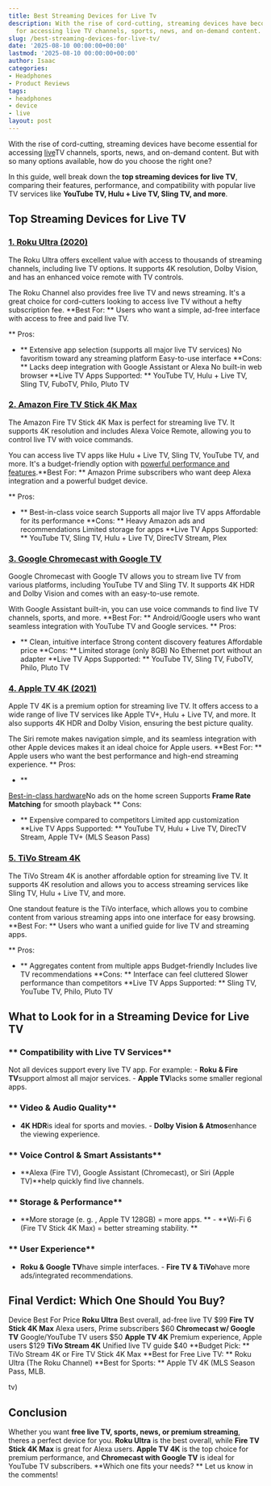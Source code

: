 ```yaml
---
title: Best Streaming Devices for Live Tv
description: With the rise of cord-cutting, streaming devices have become essential
  for accessing live TV channels, sports, news, and on-demand content.
slug: /best-streaming-devices-for-live-tv/
date: '2025-08-10 00:00:00+00:00'
lastmod: '2025-08-10 00:00:00+00:00'
author: Isaac
categories:
- Headphones
- Product Reviews
tags:
- headphones
- device
- live
layout: post
---
```

With the rise of cord-cutting, streaming devices have become essential for accessing [live](https://pestpolicy.com/can-fleas-live-in-carpets/)TV channels, sports, news, and on-demand content. But with so many options available, how do you choose the right one?

In this guide, well break down the **top streaming devices for live TV**, comparing their features, performance, and compatibility with popular live TV services like **YouTube TV, Hulu + Live TV, Sling TV, and more**.

##  Top Streaming Devices for Live TV

###  [1. Roku Ultra (2020)](https://www.amazon.com/dp/B07ZVJHZB4?tag=p-policy-20)

The Roku Ultra offers excellent value with access to thousands of streaming channels, including live TV options. It supports 4K resolution, Dolby Vision, and has an enhanced voice remote with TV controls.

The Roku Channel also provides free live TV and news streaming. It's a great choice for cord-cutters looking to access live TV without a hefty subscription fee. **Best For: ** Users who want a simple, ad-free interface with access to free and paid live TV.

**
Pros:

- ** Extensive app selection (supports all major live TV services) No favoritism toward any streaming platform Easy-to-use interface **Cons: ** Lacks deep integration with Google Assistant or Alexa No built-in web browser **Live TV Apps Supported: ** YouTube TV, Hulu + Live TV, Sling TV, FuboTV, Philo, Pluto TV

###  [2. Amazon Fire TV Stick 4K Max](https://www.amazon.com/dp/B08GJ38SHX?tag=p-policy-20)

The Amazon Fire TV Stick 4K Max is perfect for streaming live TV. It supports 4K resolution and includes Alexa Voice Remote, allowing you to control live TV with voice commands.

You can access live TV apps like Hulu + Live TV, Sling TV, YouTube TV, and more. It's a budget-friendly option with [powerful performance and features](https://pestpolicy.com/best-laptop-for-music-production/).**Best For: ** Amazon Prime subscribers who want deep Alexa integration and a powerful budget device.

**
Pros:

- ** Best-in-class voice search Supports all major live TV apps Affordable for its performance **Cons: ** Heavy Amazon ads and recommendations Limited storage for apps **Live TV Apps Supported: ** YouTube TV, Sling TV, Hulu + Live TV, DirecTV Stream, Plex

###  [3. Google Chromecast with Google TV](https://www.amazon.com/dp/B07VG8QQJ4?tag=p-policy-20)

Google Chromecast with Google TV allows you to stream live TV from various platforms, including YouTube TV and Sling TV. It supports 4K HDR and Dolby Vision and comes with an easy-to-use remote.

With Google Assistant built-in, you can use voice commands to find live TV channels, sports, and more. **Best For: ** Android/Google users who want seamless integration with YouTube TV and Google services. **
Pros:

- ** Clean, intuitive interface Strong content discovery features Affordable price **Cons: ** Limited storage (only 8GB) No Ethernet port without an adapter **Live TV Apps Supported: ** YouTube TV, Sling TV, FuboTV, Philo, Pluto TV

###  [4. Apple TV 4K (2021)](https://www.amazon.com/dp/B07WYY39MD?tag=p-policy-20)

Apple TV 4K is a premium option for streaming live TV. It offers access to a wide range of live TV services like Apple TV+, Hulu + Live TV, and more. It also supports 4K HDR and Dolby Vision, ensuring the best picture quality.

The Siri remote makes navigation simple, and its seamless integration with other Apple devices makes it an ideal choice for Apple users. **Best For: ** Apple users who want the best performance and high-end streaming experience. **
Pros:

- **

[Best-in-class hardware](https://pestpolicy.com/best-external-hard-drive-for-music-production/)No ads on the home screen Supports **Frame Rate Matching** for smooth playback **
Cons:

- ** Expensive compared to competitors Limited app customization **Live TV Apps Supported: ** YouTube TV, Hulu + Live TV, DirecTV Stream, Apple TV+ (MLS Season Pass)

###  [5. TiVo Stream 4K](https://www.amazon.com/dp/B082Y5QR1F?tag=p-policy-20)

The TiVo Stream 4K is another affordable option for streaming live TV. It supports 4K resolution and allows you to access streaming services like Sling TV, Hulu + Live TV, and more.

One standout feature is the TiVo interface, which allows you to combine content from various streaming apps into one interface for easy browsing. **Best For: ** Users who want a unified guide for live TV and streaming apps.

**
Pros:

- ** Aggregates content from multiple apps Budget-friendly Includes live TV recommendations **Cons: ** Interface can feel cluttered Slower performance than competitors **Live TV Apps Supported: ** Sling TV, YouTube TV, Philo, Pluto TV

##  **What to Look for in a Streaming Device for Live TV**

###  ** Compatibility with Live TV Services**

Not all devices support every live TV app. For example: - **Roku & Fire TV**support almost all major services. - **Apple TV**lacks some smaller regional apps.

###  ** Video & Audio Quality**

- **4K HDR**is ideal for sports and movies. - **Dolby Vision & Atmos**enhance the viewing experience.

###  ** Voice Control & Smart Assistants**

- **Alexa (Fire TV), Google Assistant (Chromecast), or Siri (Apple TV)**help quickly find live channels.

###  ** Storage & Performance**

- **More storage (e. g. , Apple TV 128GB) = more apps. ** - **Wi-Fi 6 (Fire TV Stick 4K Max) = better streaming stability. **

###  ** User Experience**

- **Roku & Google TV**have simple interfaces. - **Fire TV & TiVo**have more ads/integrated recommendations.

##  **Final Verdict: Which One Should You Buy?**

Device Best For Price **Roku Ultra** Best overall, ad-free live TV $99 **Fire TV Stick 4K Max** Alexa users, Prime subscribers $60 **Chromecast w/ Google TV** Google/YouTube TV users $50 **Apple TV 4K** Premium experience, Apple users $129 **TiVo Stream 4K** Unified live TV guide $40 **Budget Pick: ** TiVo Stream 4K or Fire TV Stick 4K Max **Best for Free Live TV: ** Roku Ultra (The Roku Channel) **Best for Sports: ** Apple TV 4K (MLS Season Pass, MLB.

tv)

##  **Conclusion**

Whether you want **free live TV, sports, news, or premium streaming**, theres a perfect device for you. **Roku Ultra** is the best overall, while **Fire TV Stick 4K Max** is great for Alexa users. **Apple TV 4K** is the top choice for premium performance, and **Chromecast with Google TV** is ideal for YouTube TV subscribers. **Which one fits your needs? ** Let us know in the comments!